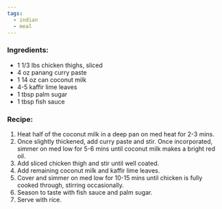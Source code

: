 ```yaml
---
tags:
  - indian
  - meal
---
```

### Ingredients:
- 1 1/3 lbs chicken thighs, sliced
- 4 oz panang curry paste
- 1 14 oz can coconut milk
- 4-5 kaffir lime leaves
- 1 tbsp palm sugar
- 1 tbsp fish sauce

### Recipe:
1. Heat half of the coconut milk in a deep pan on med heat for 2-3 mins. 
2. Once slightly thickened, add curry paste and stir. Once incorporated, simmer on med low for 5-6 mins until coconut milk makes a bright red oil.
3. Add sliced chicken thigh and stir until well coated. 
4. Add remaining coconut milk and kaffir lime leaves.
5. Cover and simmer on med low for 10-15 mins until chicken is fully cooked through, stirring occasionally. 
6. Season to taste with fish sauce and palm sugar. 
7. Serve with rice. 
